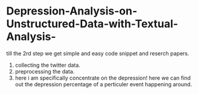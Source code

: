 # Depression-Analysis-on-Unstructured-Data-with-Textual-Analysis-
till the 2rd step we get simple and easy code snippet and reserch papers. 
1. collecting the twitter data.
2. preprocessing the data.
3. here i am specifically concentrate on the depression! here we can find out the depression percentage of a perticuler event happening around. 

